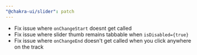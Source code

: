```yaml
---
"@chakra-ui/slider": patch
---
```


- Fix issue where `onChangeStart` doesnt get called
- Fix issue where slider thumb remains tabbable when `isDisabled={true}`
- Fix issue where `onChangeEnd` doesn't get called when you click anywhere on
  the track
